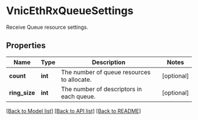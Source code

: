 # VnicEthRxQueueSettings

Receive Queue resource settings. 
## Properties
Name | Type | Description | Notes
------------ | ------------- | ------------- | -------------
**count** | **int** | The number of queue resources to allocate.   | [optional] 
**ring_size** | **int** | The number of descriptors in each queue.    | [optional] 

[[Back to Model list]](../README.md#documentation-for-models) [[Back to API list]](../README.md#documentation-for-api-endpoints) [[Back to README]](../README.md)


